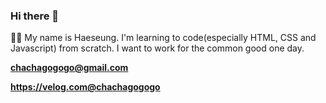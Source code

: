 ### Hi there 👋

👨‍💻
My name is Haeseung. I'm learning to code(especially HTML, CSS and Javascript) from scratch.
I want to work for the common good one day.

**chachagogogo@gmail.com**

**https://velog.com@chachagogogo**

<!--
**chachagogogo/chachagogogo** is a ✨ _special_ ✨ repository because its `README.md` (this file) appears on your GitHub profile.
